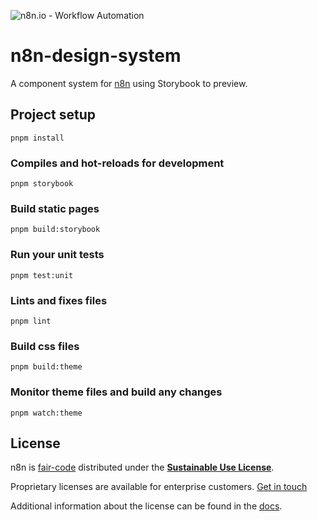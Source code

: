 ![n8n.io - Workflow Automation](https://user-images.githubusercontent.com/65276001/173571060-9f2f6d7b-bac0-43b6-bdb2-001da9694058.png)

# n8n-design-system

A component system for [n8n](https://n8n.io) using Storybook to preview.

## Project setup

```
pnpm install
```

### Compiles and hot-reloads for development

```
pnpm storybook
```

### Build static pages

```
pnpm build:storybook
```

### Run your unit tests

```
pnpm test:unit
```

### Lints and fixes files

```
pnpm lint
```

### Build css files

```
pnpm build:theme
```

### Monitor theme files and build any changes

```
pnpm watch:theme
```

## License

n8n is [fair-code](https://faircode.io) distributed under the [**Sustainable Use License**](https://github.com/n8n-io/n8n/blob/master/packages/cli/LICENSE.md).

Proprietary licenses are available for enterprise customers. [Get in touch](mailto:license@n8n.io)

Additional information about the license can be found in the [docs](https://docs.n8n.io/reference/license/).
